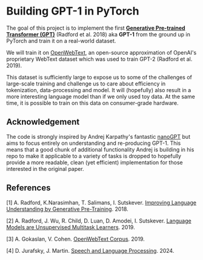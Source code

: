 # Building GPT-1 in PyTorch

The goal of this project is to implement the first [**Generative Pre-trained Transformer (GPT)**](https://cdn.openai.com/research-covers/language-unsupervised/language_understanding_paper.pdf)
(Radford et al. 2018) aka **GPT-1** from the ground up in PyTorch and train it on a real-world dataset.


We will train it on [OpenWebText](https://skylion007.github.io/OpenWebTextCorpus/), 
an open-source approximation of OpenAI's proprietary WebText dataset which was used to train GPT-2 (Radford et al. 2019).

This dataset is sufficiently large to expose us to some of the challenges of large-scale training and challenge us to care about
efficiency in tokenization, data-processing and model. It will (hopefully) also result in a more interesting language model 
than if we only used toy data. 
At the same time, it is possible to train on this data on consumer-grade hardware.


## Acknowledgement

The code is strongly inspired by Andrej Karpathy's fantastic [nanoGPT](https://github.com/karpathy/nanoGPT/tree/master) but aims to 
focus entirely on understanding and re-producing GPT-1.
This means that a good chunk of additional functionality Andrej is building in his repo to make it applicable to a variety 
of tasks is dropped to hopefully provide a more readable, clean (yet efficient)
implementation for those interested in the original paper.


## References

[1] A. Radford, K.Narasimhan, T. Salimans, I. Sutskever. [Improving Language Understanding by Generative Pre-Training](https://cdn.openai.com/research-covers/language-unsupervised/language_understanding_paper.pdf). 2018.

[2] A. Radford, J. Wu, R. Child, D. Luan, D. Amodei, I. Sutskever. [Language Models are Unsupervised Multitask Learners](https://cdn.openai.com/better-language-models/language_models_are_unsupervised_multitask_learners.pdf). 2019. 

[3] A. Gokaslan, V. Cohen. [OpenWebText Corpus](http://Skylion007.github.io/OpenWebTextCorpus). 2019.

[4] D. Jurafsky, J. Martin. [Speech and Language Processing](https://web.stanford.edu/~jurafsky/slp3/ed3book.pdf). 2024.
